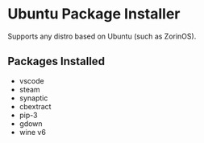 # Ubuntu Package Installer
Supports any distro based on Ubuntu (such as ZorinOS).

## Packages Installed
- vscode
- steam
- synaptic
- cbextract
- pip-3
- gdown
- wine v6
